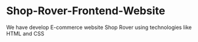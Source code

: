 # Shop-Rover-Frontend-Website
We have develop E-commerce website Shop Rover using technologies like HTML and CSS
